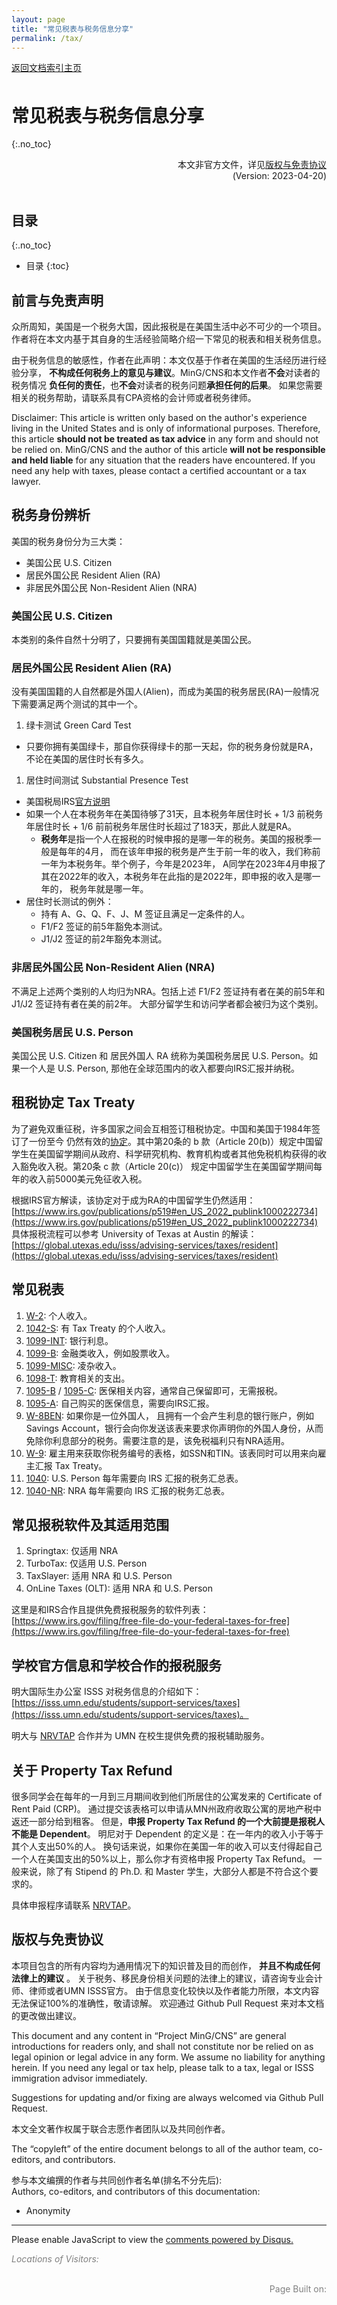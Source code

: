 ```yaml
---
layout: page
title: "常见税表与税务信息分享"
permalink: /tax/
---
```


<!-- Global site tag (gtag.js) - Google Analytics -->
<script async src="https://www.googletagmanager.com/gtag/js?id=G-4DT3EE5Z3Q"></script>
<script>
  window.dataLayer = window.dataLayer || [];
  function gtag(){dataLayer.push(arguments);}
  gtag('js', new Date());

  gtag('config', 'G-4DT3EE5Z3Q');
</script>
<script data-ad-client="ca-pub-3457849876540251" async src="https://pagead2.googlesyndication.com/pagead/js/adsbygoogle.js"></script>

<div id="google_translate_element" style="float:right"></div>
<script>
function googleTranslateElementInit() {
  new google.translate.TranslateElement({pageLanguage: 'zh'}, 'google_translate_element');
}
</script>
<script async src="//translate.google.cn/translate_a/element.js?cb=googleTranslateElementInit"></script>

<div style="padding-bottom: 6px">
<a href="http://www.mingcns.org">返回文档索引主页</a>
</div>

# 常见税表与税务信息分享
{:.no_toc}

<div align="right">
本文非官方文件，详见<a href="#版权与免责协议">版权与免责协议</a><br>
(Version: 2023-04-20)
</div><br>

## 目录
{:.no_toc}

* 目录
{:toc}


## 前言与免责声明
众所周知，美国是一个税务大国，因此报税是在美国生活中必不可少的一个项目。
作者将在本文内基于其自身的生活经验简略介绍一下常见的税表和相关税务信息。

由于税务信息的敏感性，作者在此声明：本文仅基于作者在美国的生活经历进行经验分享，
**不构成任何税务上的意见与建议**。MinG/CNS和本文作者**不会**对读者的税务情况
**负任何的责任**，也**不会**对读者的税务问题**承担任何的后果**。
如果您需要相关的税务帮助，请联系具有CPA资格的会计师或者税务律师。  

Disclaimer: This article is written only based on the author's experience living in
the United States and is only of informational purposes. Therefore,
this article **should not be treated as tax advice** in any form and should not be
relied on. MinG/CNS and the author of this article **will not be responsible
and held liable** for any situation that the readers have encountered. If you
need any help with taxes, please contact a certified accountant or a tax lawyer.


## 税务身份辨析
美国的税务身份分为三大类：
  * 美国公民 U.S. Citizen
  * 居民外国公民 Resident Alien (RA)
  * 非居民外国公民 Non-Resident Alien (NRA)

### 美国公民 U.S. Citizen
本类别的条件自然十分明了，只要拥有美国国籍就是美国公民。

### 居民外国公民 Resident Alien (RA)
没有美国国籍的人自然都是外国人(Alien)，而成为美国的税务居民(RA)一般情况下需要满足两个测试的其中一个。
1. 绿卡测试 Green Card Test
  * 只要你拥有美国绿卡，那自你获得绿卡的那一天起，你的税务身份就是RA，不论在美国的居住时长有多久。
1. 居住时间测试 Substantial Presence Test
  * 美国税局IRS[官方说明](https://www.irs.gov/individuals/international-taxpayers/substantial-presence-test)
  * 如果一个人在本税务年在美国待够了31天，且本税务年居住时长 + 1/3 前税务年居住时长 +
  1/6 前前税务年居住时长超过了183天，那此人就是RA。   
    * **税务年**是指一个人在报税的时候申报的是哪一年的税务。美国的报税季一般是每年的4月，
      而在该年申报的税务是产生于前一年的收入，我们称前一年为本税务年。举个例子，今年是2023年，
      A同学在2023年4月申报了其在2022年的收入，本税务年在此指的是2022年，即申报的收入是哪一年的，
      税务年就是哪一年。   
  * 居住时长测试的例外：
    * 持有 A、G、Q、F、J、M 签证且满足一定条件的人。
    * F1/F2 签证的前5年豁免本测试。
    * J1/J2 签证的前2年豁免本测试。

### 非居民外国公民 Non-Resident Alien (NRA)
不满足上述两个类别的人均归为NRA。包括上述 F1/F2 签证持有者在美的前5年和 J1/J2 签证持有者在美的前2年。
大部分留学生和访问学者都会被归为这个类别。

### 美国税务居民 U.S. Person
美国公民 U.S. Citizen 和 居民外国人 RA 统称为美国税务居民 U.S. Person。如果一个人是 U.S. Person,
那他在全球范围内的收入都要向IRS汇报并纳税。

## 租税协定 Tax Treaty
为了避免双重征税，许多国家之间会互相签订租税协定。中国和美国于1984年签订了一份至今
仍然有效的[协定](https://www.irs.gov/businesses/international-businesses/china-tax-treaty-documents)。其中第20条的 b 款（Article 20(b)）规定中国留学生在美国留学期间从政府、科学研究机构、教育机构或者其他免税机构获得的收入豁免收入税。第20条 c 款（Article 20(c)）
规定中国留学生在美国留学期间每年的收入前5000美元免征收入税。

根据IRS官方解读，该协定对于成为RA的中国留学生仍然适用：[https://www.irs.gov/publications/p519#en_US_2022_publink1000222734](https://www.irs.gov/publications/p519#en_US_2022_publink1000222734)   
具体报税流程可以参考 University of Texas at Austin 的解读：[https://global.utexas.edu/isss/advising-services/taxes/resident](https://global.utexas.edu/isss/advising-services/taxes/resident)

## 常见税表
1. [W-2](https://www.irs.gov/forms-pubs/about-form-w-2): 个人收入。
1. [1042-S](https://www.irs.gov/forms-pubs/about-form-1042-s): 有 Tax Treaty 的个人收入。
1. [1099-INT](https://www.irs.gov/forms-pubs/about-form-1099-int): 银行利息。
1. [1099-B](https://www.irs.gov/forms-pubs/about-form-1099-b): 金融类收入，例如股票收入。
1. [1099-MISC](https://www.irs.gov/forms-pubs/about-form-1099-misc): 凌杂收入。
1. [1098-T](https://www.irs.gov/forms-pubs/about-form-1098-t): 教育相关的支出。
1. [1095-B](https://www.irs.gov/forms-pubs/about-form-1095-b) / [1095-C](https://www.irs.gov/forms-pubs/about-form-1095-c): 医保相关内容，通常自己保留即可，无需报税。
1. [1095-A](https://www.irs.gov/forms-pubs/about-form-1095-a): 自己购买的医保信息，需要向IRS汇报。
1. [W-8BEN](https://www.irs.gov/forms-pubs/about-form-w-8-ben): 如果你是一位外国人，
且拥有一个会产生利息的银行账户，例如 Savings Account，银行会向你发送该表来要求你声明你的外国人身份，从而免除你利息部分的税务。需要注意的是，该免税福利只有NRA适用。
1. [W-9](https://www.irs.gov/forms-pubs/about-form-w-9): 雇主用来获取你税务编号的表格，如SSN和TIN。该表同时可以用来向雇主汇报 Tax Treaty。
1. [1040](https://www.irs.gov/forms-pubs/about-form-1040): U.S. Person 每年需要向 IRS 汇报的税务汇总表。
1. [1040-NR](https://www.irs.gov/forms-pubs/about-form-1040-nr): NRA 每年需要向 IRS 汇报的税务汇总表。

## 常见报税软件及其适用范围
1. Springtax: 仅适用 NRA
1. TurboTax: 仅适用 U.S. Person
1. TaxSlayer: 适用 NRA 和 U.S. Person
1. OnLine Taxes (OLT): 适用 NRA 和 U.S. Person

这里是和IRS合作且提供免费报税服务的软件列表：[https://www.irs.gov/filing/free-file-do-your-federal-taxes-for-free](https://www.irs.gov/filing/free-file-do-your-federal-taxes-for-free)

## 学校官方信息和学校合作的报税服务
明大国际生办公室 ISSS 对税务信息的介绍如下：[https://isss.umn.edu/students/support-services/taxes](https://isss.umn.edu/students/support-services/taxes)。

明大与 [NRVTAP](https://www.nrvtap.com/) 合作并为 UMN 在校生提供免费的报税辅助服务。


## 关于 Property Tax Refund
很多同学会在每年的一月到三月期间收到他们所居住的公寓发来的 Certificate of Rent Paid (CRP)。
通过提交该表格可以申请从MN州政府收取公寓的房地产税中返还一部分给到租客。
但是，**申报 Property Tax Refund 的一个大前提是报税人不能是 Dependent**。
明尼对于 Dependent 的定义是：在一年内的收入小于等于其个人支出50%的人。
换句话来说，如果你在美国一年的收入可以支付得起自己一个人在美国支出的50%以上，那么你才有资格申报 Property Tax Refund。
一般来说，除了有 Stipend 的 Ph.D. 和 Master 学生，大部分人都是不符合这个要求的。

具体申报程序请联系 [NRVTAP](https://www.nrvtap.com/)。


## 版权与免责协议
本项目包含的所有内容均为通用情况下的知识普及目的而创作， **并且不构成任何法律上的建议** 。
关于税务、移民身份相关问题的法律上的建议，请咨询专业会计师、律师或者UMN ISSS官方。
由于信息变化较快以及作者能力所限，本文内容无法保证100%的准确性，敬请谅解。
欢迎通过 Github Pull Request 来对本文档的更改做出建议。

This document and any content in “Project MinG/CNS” are general introductions for readers only,
and shall not constitute nor be relied on as legal opinion or legal advice in any form.
We assume no liability for anything herein.
If you need any legal or tax help, please talk to a tax, legal or ISSS immigration advisor immediately.

Suggestions for updating and/or fixing are always welcomed via Github Pull Request.

本文全文著作权属于联合志愿作者团队以及共同创作者。

The “copyleft” of the entire document belongs to all of the author team, co-editors, and contributors.  

参与本文编撰的作者与共同创作者名单(排名不分先后):  
Authors, co-editors, and contributors of this documentation:

* Anonymity

---

<div id="disqus_thread"></div>
<script async>
    /**
    *  RECOMMENDED CONFIGURATION VARIABLES: EDIT AND UNCOMMENT THE SECTION BELOW TO INSERT DYNAMIC VALUES FROM YOUR PLATFORM OR CMS.
    *  LEARN WHY DEFINING THESE VARIABLES IS IMPORTANT: https://disqus.com/admin/universalcode/#configuration-variables    */
    /*
    var disqus_config = function () {
    this.page.url = PAGE_URL;  // Replace PAGE_URL with your page's canonical URL variable
    this.page.identifier = PAGE_IDENTIFIER; // Replace PAGE_IDENTIFIER with your page's unique identifier variable
    };
    */

    (function() { // DON'T EDIT BELOW THIS LINE
    var d = document, s = d.createElement('script');
    s.src = 'https://mingcns.disqus.com/embed.js';
    s.setAttribute('data-timestamp', +new Date());
    (d.head || d.body).appendChild(s);
    })();
</script>
<noscript>Please enable JavaScript to view the <a href="https://disqus.com/?ref_noscript">comments powered by Disqus.</a></noscript>

_<font color="grey">Locations of Visitors: </font>_
<div style="width: 50%; ">
<script type='text/javascript' id='clustrmaps' src='//cdn.clustrmaps.com/map_v2.js?cl=ffffff&w=a&t=tt&d=6dgA5xsRget7ciqINHnS-LTZ2Bt67OdMGfiecR3Qa-8&cmo=ff7a00&cmn=ff0000&ct=ffffff&co=2d78ad'></script>
</div><br>

<div align="right" style="color: grey">
Page Built on:
<i><script type="text/javascript"> document.write(document.lastModified); </script></i>
</div>

